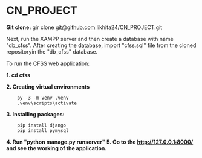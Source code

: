 # CN_PROJECT

**Git clone:** gir clone git@github.com:likhita24/CN_PROJECT.git

Next, run the XAMPP server and then create a database with name "db_cfss". After creating the database, import "cfss.sql" file from the cloned repositoryin the "db_cfss" database. 


To run the CFSS web application:

**1. cd cfss**

**2. Creating virtual environments**

        py -3 -m venv .venv
        .venv\scripts\activate

**3. Installing packages:**

        pip install django
        pip install pymysql
 
**4. Run "python manage.py runserver"**
**5. Go to the  http://127.0.0.1:8000/ and see the working of the application.**
